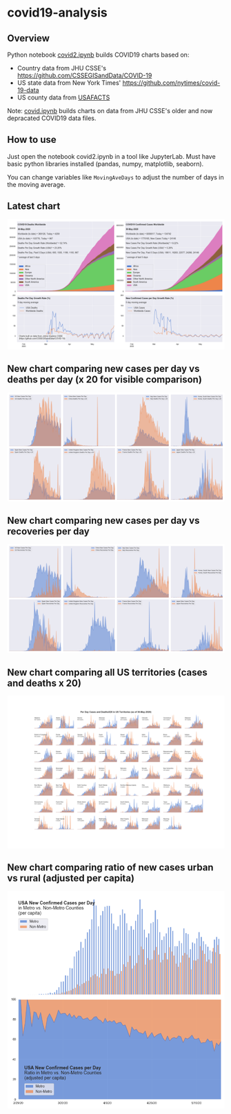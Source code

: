 # covid19-analysis

## Overview
Python notebook [covid2.ipynb](https://github.com/danlaw/covid19-analysis/blob/master/covid2.ipynb) builds COVID19 charts based on:
* Country data from JHU CSSE's https://github.com/CSSEGISandData/COVID-19
* US state data from New York Times' https://github.com/nytimes/covid-19-data
* US county data from [USAFACTS](https://usafacts.org/visualizations/coronavirus-covid-19-spread-map/)

Note: [covid.ipynb](https://github.com/danlaw/covid19-analysis/blob/master/covid.ipynb) builds charts on data from JHU CSSE's older and now depracated COVID19 data files.

## How to use
Just open the notebook covid2.ipynb in a tool like JupyterLab. Must have basic python libraries installed (pandas, numpy, matplotlib, seaborn).

You can change variables like ``MovingAveDays`` to adjust the number of days in the moving average.

## Latest chart
![Latest chart](charts/20200530-covid19-chart.png)

## New chart comparing new cases per day vs deaths per day (x 20 for visible comparison)
![Comparison chart](charts/20200530-comparison-chart.png)

## New chart comparing new cases per day vs recoveries per day
![Recovery chart](charts/20200530-comparison-recovery-chart.png)

## New chart comparing all US territories (cases and deaths x 20)
![Territories chart](charts/20200530-compare-US-territories.png)

## New chart comparing ratio of new cases urban vs rural (adjusted per capita)
![Urban rural per capita chart](charts/20200530-US-counties-urban-vs-rural-per-capita.png)